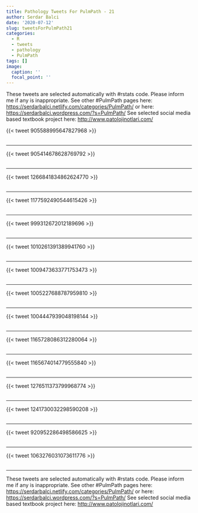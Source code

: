 ```yaml
---
title: Pathology Tweets For PulmPath - 21
author: Serdar Balci
date: '2020-07-12'
slug: tweetsForPulmPath21
categories:
  - R
  - tweets
  - pathology
  - PulmPath
tags: []
image:
  caption: ''
  focal_point: ''
---
```



These tweets are selected automatically with #rstats code. Please inform me if any is inappropriate.
See other #PulmPath pages here: https://serdarbalci.netlify.com/categories/PulmPath/  or here: https://serdarbalci.wordpress.com/?s=PulmPath/ 
See selected social media based textbook project here: http://www.patolojinotlari.com/

{{< tweet 905588995647827968 >}}
<br>
<br>
<hr>
{{< tweet 905414678628769792 >}}
<br>
<br>
<hr>
{{< tweet 1266841834862624770 >}}
<br>
<br>
<hr>
{{< tweet 1177592490544615426 >}}
<br>
<br>
<hr>
{{< tweet 999312672012189696 >}}
<br>
<br>
<hr>
{{< tweet 1010261391389941760 >}}
<br>
<br>
<hr>
{{< tweet 1009473633771753473 >}}
<br>
<br>
<hr>
{{< tweet 1005227688787959810 >}}
<br>
<br>
<hr>
{{< tweet 1004447939048198144 >}}
<br>
<br>
<hr>
{{< tweet 1165728086312280064 >}}
<br>
<br>
<hr>
{{< tweet 1165674014779555840 >}}
<br>
<br>
<hr>
{{< tweet 1276511373799968774 >}}
<br>
<br>
<hr>
{{< tweet 1241730032298590208 >}}
<br>
<br>
<hr>
{{< tweet 920952286498586625 >}}
<br>
<br>
<hr>
{{< tweet 1063276031073611776 >}}
<br>
<br>
<hr>


These tweets are selected automatically with #rstats code. Please inform me if any is inappropriate.
See other #PulmPath pages here: https://serdarbalci.netlify.com/categories/PulmPath/  or here: https://serdarbalci.wordpress.com/?s=PulmPath/ 
See selected social media based textbook project here: http://www.patolojinotlari.com/
